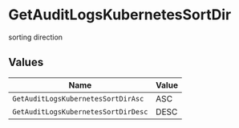 # GetAuditLogsKubernetesSortDir

sorting direction


## Values

| Name                                | Value                               |
| ----------------------------------- | ----------------------------------- |
| `GetAuditLogsKubernetesSortDirAsc`  | ASC                                 |
| `GetAuditLogsKubernetesSortDirDesc` | DESC                                |